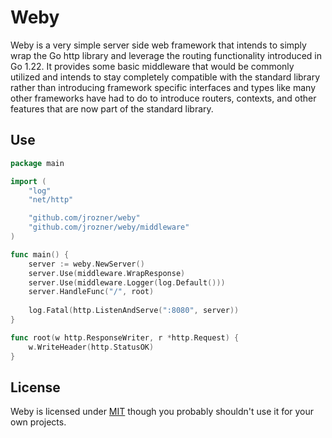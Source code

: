 # Weby

Weby is a very simple server side web framework that intends to simply wrap the Go http library and leverage the routing functionality introduced in Go 1.22. It provides some basic middleware that would be commonly utilized and intends to stay completely compatible with the standard library rather than introducing framework specific interfaces and types like many other frameworks have had to do to introduce routers, contexts, and other features that are now part of the standard library.

## Use

```go
package main

import (
	"log"
	"net/http"

	"github.com/jrozner/weby"
	"github.com/jrozner/weby/middleware"
)

func main() {
	server := weby.NewServer()
	server.Use(middleware.WrapResponse)
	server.Use(middleware.Logger(log.Default()))
	server.HandleFunc("/", root)
	
	log.Fatal(http.ListenAndServe(":8080", server))
}

func root(w http.ResponseWriter, r *http.Request) {
    w.WriteHeader(http.StatusOK)	
}
```

## License

Weby is licensed under [MIT](LICENSE) though you probably shouldn't use it for your own projects.